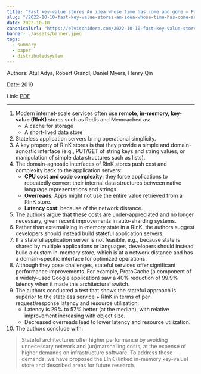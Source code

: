 ```yaml
---
title: "Fast key-value stores An idea whose time has come and gone — Paper Summary"
slug: "/2022-10-10-fast-key-value-stores-an-idea-whose-time-has-come-and-gone"
date: 2022-10-10
canonicalUrl: "https://elvischidera.com/2022-10-10-fast-key-value-stores-an-idea-whose-time-has-come-and-gone/"
banner: ./assets/banner.jpeg
tags:
  - summary
  - paper
  - distributedsystem
---
```


Authors: Atul Adya, Robert Grandl, Daniel Myers, Henry Qin

Date: 2019

Link: [PDF](https://pages.cs.wisc.edu/~rgrandl/papers/link.pdf#page7)

-----

1. Modern internet-scale services often use **remote, in-memory, key-value (RInK)** stores such as Redis and Memcached as:
    * A cache for storage
    * A short-lived data store
2. Stateless application servers bring operational simplicity.
3. A key property of RInK stores is that they provide a simple and domain-agnostic interface (e.g., PUT/GET of string keys and string values, or manipulation of simple data structures such as lists).
4. The domain-agnostic interfaces of RInK stores push cost and complexity back to the application servers:
    * **CPU cost and code complexity**: they force applications to repeatedly convert their internal data structures between native language representations and strings.
    * **Overreads**: Apps might not use the entire value retrieved from a RInK store.
    * **Latency cost**: because of the network distance.
5. The authors argue that these costs are under-appreciated and no longer necessary, given recent improvements in auto-sharding systems.
6. Rather than externalizing in-memory state in a RInK, the authors suggest developers should instead build stateful application servers.
7. If a stateful application server is not feasible, e.g., because state is shared by multiple applications or languages, developers should instead build a custom in-memory store, which is at a network distance and has a domain-specific interface for optimized operations.
8. Although they pose challenges, stateful services offer significant performance improvements. For example, ProtoCache (a component of a widely-used Google application) saw a 40% reduction of 99.9% latency when it made this architectural switch.
9. The authors conducted a test that shows the stateful approach is superior to the stateless service + RInK in terms of per request/response latency and resource utilization:
    * Latency is 29% to 57% better (at the median), with relative improvement increasing with object size.
    * Decreased overreads lead to lower latency and resource utilization.
9. The authors conclude with:
> Stateful architectures offer higher performance by avoiding unnecessary network and (un)marshalling costs, at the expense of higher demands on infrastructure software. To address these demands, we have proposed the LInK (linked in-memory key-value) store and described areas for future research.  